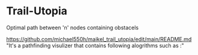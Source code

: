 # Trail-Utopia

Optimal path between 'n' nodes containing obstacels

 https://github.com/michael550h/maikel_trail_utopia/edit/main/README.md
 "It's a pathfinding visulizer that contains following alogrithms such as :"
